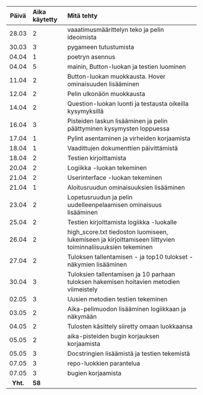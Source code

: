 | Päivä | Aika käytetty | Mitä tehty  |
| :----:|:-----| :-----|
| 28.03 | 2   | vaaatimusmäärittelyn teko ja pelin ideoimista
| 30.03 | 3   | pygameen tutustumista
| 04.04 | 1   | poetryn asennus
| 04.04 | 5   | mainin, Button-luokan ja testien luominen
| 11.04 | 2   | Button-luokan muokkausta. Hover ominaisuuden lisääminen
| 12.04 | 2   | Pelin ulkonäön muokkausta
| 14.04 | 2   | Question-luokan luonti ja testausta oikeilla kysymyksillä
| 16.04 | 3   | Pisteiden laskun lisääminen ja pelin päättyminen kysymysten loppuessa
| 17.04 | 1   | Pylint asentaminen ja virheiden korjaamista
| 18.04 | 1   | Vaadittujen dokumenttien päivittämistä
| 18.04 | 2   | Testien kirjoittamista
| 20.04 | 2   | Logiikka -luokan tekeminen
| 21.04 | 2   | Userinterface -luokan tekeminen
| 21.04 | 1   | Aloitusruudun ominaisuuksien lisääminen
| 23.04 | 2  | Lopetusruudun ja pelin uudelleenpelaamisen ominaisuus lisääminen
| 25.04 | 2   | Testien kirjoittamista logiikka -luokalle
| 26.04 | 2   | high_score.txt tiedoston luomiseen, lukemiseen ja kirjoittamiseen liittyvien toiminnaliisuuksien tekeminen
| 27.04 | 2   | Tuloksen tallentamisen - ja top10 tulokset -näkymien lisääminen
| 30.04 | 3   | Tuloksien tallentamisen ja 10 parhaan tuloksen hakemisen hoitavien metodien viimeistely
| 02.05 | 3   | Uusien metodien testien tekeminen
| 03.05 | 2   | Aika-pelimuodon lisääminen logiikkaan ja näkymään
| 04.05 | 2  | Tulosten käsittely siiretty omaan luokkaansa
| 05.05 | 2  | aika-pisteiden bugin korjauksen korjaamista
| 05.05 | 3  | Docstringien lisäämistä ja testien tekemistä
| 07.05 | 3  | repo-luokkien parantelua
| 07.05 | 3  | bugien korjaamista
| **Yht.**  | **58**  |
